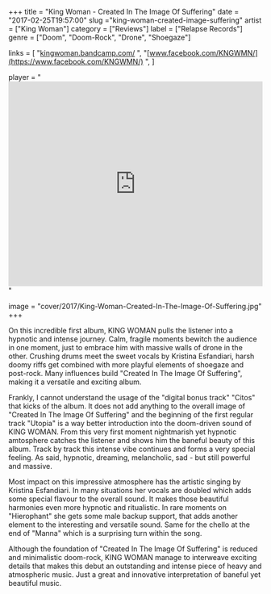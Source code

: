 +++
title = "King Woman - Created In The Image Of Suffering"
date = "2017-02-25T19:57:00"
slug ="king-woman-created-image-suffering"
artist = ["King Woman"]
category = ["Reviews"]
label = ["Relapse Records"]
genre = ["Doom", "Doom-Rock", "Drone", "Shoegaze"]

links = [
    "[kingwoman.bandcamp.com/](https://kingwoman.bandcamp.com/)  ",
    "[www.facebook.com/KNGWMN/](https://www.facebook.com/KNGWMN/)  ",
]

player = "<iframe style='border: 0; width: 100%; height: 406px;' src='https://bandcamp.com/EmbeddedPlayer/album=1762232894/size=large/bgcol=333333/linkcol=ffffff/artwork=none/transparent=true/' ></iframe>"

image = "cover/2017/King-Woman-Created-In-The-Image-Of-Suffering.jpg"
+++

On this incredible first album, KING WOMAN pulls the listener into a hypnotic and intense journey. Calm, fragile moments bewitch the audience in one moment, just to embrace him with massive walls of drone in the other. Crushing drums meet the sweet vocals by Kristina Esfandiari, harsh doomy riffs get combined with more playful elements of shoegaze and post-rock. Many influences build "Created In The Image Of Suffering", making it a versatile and exciting album.

Frankly, I cannot understand the usage of the "digital bonus track" "Citos" that kicks of the album. It does not add anything to the overall image of "Created In The Image Of Suffering" and the beginning of the first regular track "Utopia" is a way better introduction into the doom-driven sound of KING WOMAN. From this very first moment nightmarish yet hypnotic amtosphere catches the listener and shows him the baneful beauty of this album. Track by track this intense vibe continues and forms a very special feeling. As said, hypnotic, dreaming, melancholic, sad - but still powerful and massive.

Most impact on this impressive atmosphere has the artistic singing by Kristina Esfandiari. In many situations her vocals are doubled which adds some special flavour to the overall sound. It makes those beautiful harmonies even more hypnotic and ritualistic. In rare moments on "Hierophant" she gets some male backup support, that adds another element to the interesting and versatile sound. Same for the chello at the end of "Manna" which is a surprising turn within the song.

Although the foundation of "Created In The Image Of Suffering" is reduced and minimalistic doom-rock, KING WOMAN manage to interweave exciting details that makes this debut an outstanding and intense piece of heavy and atmospheric music. Just a great and innovative interpretation of baneful yet beautiful music.
